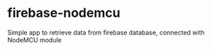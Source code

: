 # firebase-nodemcu
Simple app to retrieve data from firebase database, connected with NodeMCU module
